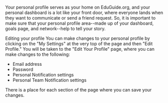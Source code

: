 Your personal profile serves as your home on EduGuide.org, and your personal dashboard is a lot like your front door, where everyone lands when they want to communicate or send a friend request. So, it is important to make sure that your personal profile area--made up of your dashboard, goals page, and network--help to tell your story.

Editing your profile
You can make changes to your personal profile by clicking on the "My Settings" at the very top of the page and then "Edit Profile." You will be taken to the "Edit Your Profile" page, where you can make changes to the following:

* Email address
* Password
* Personal Notification settings
* Personal Team Notification settings

There is a place for each section of the page where you can save your changes.